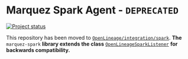 # Marquez Spark Agent - `DEPRECATED`

[![Project status](https://img.shields.io/badge/status-deprecated-orange.svg)]()

This repository has been moved to [`OpenLineage/integration/spark`](https://github.com/OpenLineage/OpenLineage/tree/main/integration/spark). **The** `marquez-spark` **library extends the class** [`OpenLineageSparkListener`](https://github.com/OpenLineage/OpenLineage/blob/main/integration/spark/src/main/java/openlineage/spark/agent/OpenLineageSparkListener.java) **for backwards compatibility.**
